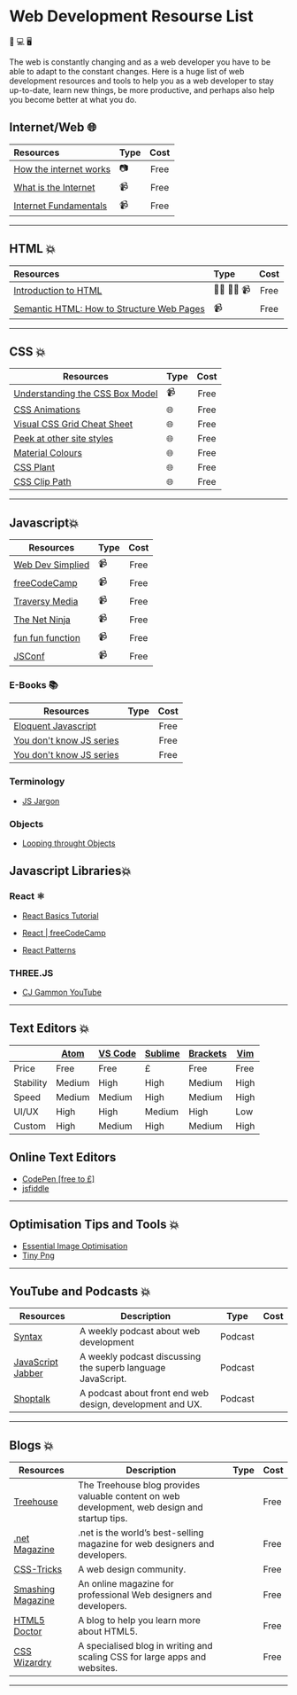 # Web Development Resourse List

📱 💻 🖥️

The web is constantly changing and as a web developer you have to be able to adapt to the constant changes. Here is a huge list of web development resources and tools to help you as a web developer to stay up-to-date, learn new things, be more productive, and perhaps also help you become better at what you do.

## Internet/Web 🌐

| Resources                                                                                                            | Type | Cost |
| :------------------------------------------------------------------------------------------------------------------- |:-----|:----:|
| [How the internet works](https://www.helloitsliam.com/2014/12/20/how-the-internet-works-infographic/)                | 📷   | Free |
| [What is the Internet](https://www.youtube.com/watch?v=Dxcc6ycZ73M)                                                  | 📹   | Free |
| [Internet Fundamentals](http://internetfundamentals.com/)                                                            | 📹   | Free |

*************************************************************************

## HTML 💥

| Resources                                                                                                                     | Type      | Cost  |
| :---------------------------------------------------------------------------------------------------------------------------- |:----------|:-----:|
| [Introduction to HTML](https://scrimba.com/g/ghtml)                                                                           | 👨‍💻 👩‍💻 📹 | Free |
| [Semantic HTML: How to Structure Web Pages](https://webdesign.tutsplus.com/courses/semantic-html-how-to-structure-web-pages)  | 📹       | Free  |

*************************************************************************

## CSS 💥

| Resources                                                                                                 | Type | Cost |
| --------------------------------------------------------------------------------------------------------- |------|:----:|
| [Understanding the CSS Box Model](https://webdesign.tutsplus.com/courses/understanding-the-css-box-model) | 📹   | Free |
| [CSS Animations](http://animista.net/)                                                                    | 🌐   | Free |
| [Visual CSS Grid Cheat Sheet](http://grid.malven.co/)                                                     | 🌐   | Free |
| [Peek at other site styles](http://stylifyme.com/)                                                        | 🌐   | Free |
| [Material Colours](https://www.materialui.co/colors)                                                      | 🌐   | Free |
| [CSS Plant](http://www.cssplant.com/)                                                                     | 🌐   | Free |
| [CSS Clip Path](https://bennettfeely.com/clippy/)                                                         | 🌐   | Free |

*************************************************************************

## Javascript💥

| Resources                                                                            | Type | Cost |
| ------------------------------------------------------------------------------------ |------|:----:|
| [Web Dev Simplied](https://www.youtube.com/channel/UCFbNIlppjAuEX4znoulh0Cw)         |  📹  | Free |
| [freeCodeCamp](https://www.youtube.com/channel/UC8butISFwT-Wl7EV0hUK0BQ)             |  📹  | Free |
| [Traversy Media](https://www.youtube.com/channel/UC8butISFwT-Wl7EV0hUK0BQ)           |  📹  | Free |
| [The Net Ninja](https://www.youtube.com/channel/UCW5YeuERMmlnqo4oq8vwUpg)            |  📹  | Free |
| [fun fun function](https://www.youtube.com/channel/UCO1cgjhGzsSYb1rsB4bFe4Q)         |  📹  | Free |
| [JSConf](https://www.youtube.com/channel/UCzoVCacndDCfGDf41P-z0iA)                   |  📹  | Free |

### E-Books 📚

| Resources                                                              | Type | Cost |
| ---------------------------------------------------------------------- |------|:----:|
| [Eloquent Javascript](http://eloquentjavascript.net/)                  |      | Free |
| [You don't know JS series](https://github.com/getify/You-Dont-Know-JS) |      | Free |
| [You don't know JS series](https://github.com/getify/You-Dont-Know-JS) |      | Free |

### Terminology

* [JS Jargon](http://jargon.js.org/)

### Objects

* [Looping throught Objects](https://zellwk.com/blog/looping-through-js-objects/)

## Javascript Libraries💥

### React ⚛️

* [React Basics Tutorial](https://scrimba.com/g/glearnreact)
* [React | freeCodeCamp](https://learn.freecodecamp.org/front-end-libraries/react)

* [React Patterns](https://reactpatterns.com/)

### THREE.JS

* [CJ Gammon YouTube](https://www.youtube.com/channel/UCFbkyvvsEQn7AmQO6_G5J-A)

*************************************************************************

## Text Editors 💥

|           |[Atom](https://atom.io/)|[VS Code](https://code.visualstudio.com/)|[Sublime](https://www.sublimetext.com/3)|[Brackets](http://brackets.io/)|[Vim](https://www.vim.org/)|
|-----------|------------------------|-----------------------------------------|----------------------------------------|-------------------------------|---------------------------|
| Price     | Free                   | Free                                    | £                                      | Free                          | Free                      |
| Stability | Medium                 | High                                    | High                                   | Medium                        | High                      |
| Speed     | Medium                 | Medium                                  | High                                   | Medium                        | High                      |
| UI/UX     | High                   | High                                    | Medium                                 | High                          | Low                       |
| Custom    | High                   | Medium                                  | High                                   | Medium                        | High                      |


## Online Text Editors

* [CodePen [free to £]](https://codepen.io/)
* [jsfiddle](https://jsfiddle.net/)

*************************************************************************

## Optimisation Tips and Tools 💥

* [Essential Image Optimisation](https://images.guide/)
* [Tiny Png](https://tinypng.com/)

*************************************************************************

## YouTube and Podcasts 💥

| Resources                                         | Description                                                 | Type    | Cost |
|---------------------------------------------------|-------------------------------------------------------------|---------|------|
|[Syntax](https://syntax.fm/)                       | A weekly podcast about web development                      | Podcast |      |
|[JavaScript Jabber](https://devchat.tv/js-jabber/) | A weekly podcast discussing the superb language JavaScript. | Podcast |      |
|[Shoptalk](https://shoptalkshow.com)               | A podcast about front end web design, development and UX.   | Podcast |      |

*************************************************************************

## Blogs 💥

| Resources                                 | Description                                                                                  | Type | Cost |
|-------------------------------------------|----------------------------------------------------------------------------------------------|------|------|
|[Treehouse](https://blog.teamtreehouse.com)| The Treehouse blog provides valuable content on web development, web design and startup tips.|      | Free |
|[.net Magazine](https://www.creativebloq.com/net-magazine)| .net is the world’s best-selling magazine for web designers and developers.   |      | Free |
|[CSS-Tricks](https://css-tricks.com)| A web design community.                                                                             |      | Free |
|[Smashing Magazine](https://www.smashingmagazine.com/)| An online magazine for professional Web designers and developers.                 |      | Free |
|[HTML5 Doctor](http://html5doctor.com/)| A blog to help you learn more about HTML5.                                                       |      | Free |
|[CSS Wizardry](https://csswizardry.com)| A specialised blog in writing and scaling CSS for large apps and websites.                       |      | Free |

*************************************************************************